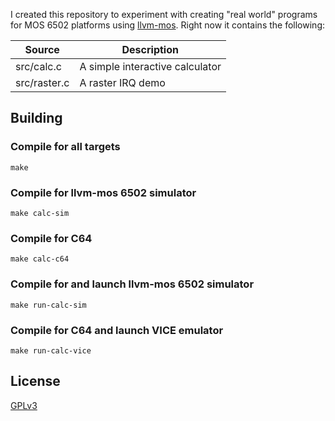 I created this repository to experiment with creating "real world" programs for
MOS 6502 platforms using
[llvm-mos](https://github.com/llvm-mos/llvm-mos-sdk). Right now it contains the
following:

| Source       | Description                     |
|--------------|---------------------------------|
| src/calc.c   | A simple interactive calculator |
| src/raster.c | A raster IRQ demo               |

## Building

### Compile for all targets

    make
    
### Compile for llvm-mos 6502 simulator

    make calc-sim
    
### Compile for C64

    make calc-c64

### Compile for and launch llvm-mos 6502 simulator

    make run-calc-sim

### Compile for C64 and launch VICE emulator

    make run-calc-vice

## License

[GPLv3](https://www.gnu.org/licenses/gpl-3.0.en.html)
